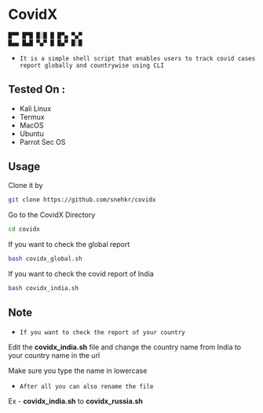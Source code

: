 # CovidX
```bash
█▀▀ █▀█ █░█ █ █▀▄ ▀▄▀
█▄▄ █▄█ ▀▄▀ █ █▄▀ █░█
```

* `It is a simple shell script that enables users to track covid cases report globally and countrywise using CLI` 

## Tested On :
<ul>
  <li>Kali Linux</li>
  <li>Termux</li>
  <li>MacOS</li>
  <li>Ubuntu</li>
  <li>Parrot Sec OS</li>
</ul>

## Usage
Clone it by
```bash
git clone https://github.com/snehkr/covidx
```
Go to the CovidX Directory
```bash
cd covidx
```
If you want to check the global report
```bash
bash covidx_global.sh
```
If you want to check the covid report of India
```bash
bash covidx_india.sh
```


## Note
* `If you want to check the report of your country`

Edit the **covidx_india.sh** file and change the country name from India to your country name in the url

Make sure you type the name in lowercase

* `After all you can also rename the file`

Ex - **covidx_india.sh** to **covidx_russia.sh**



